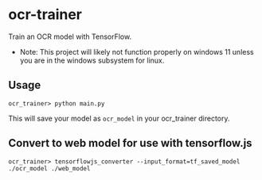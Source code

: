 # ocr-trainer
Train an OCR model with TensorFlow.
- Note: This project will likely not function properly on windows 11 unless you are in the windows subsystem for linux.

## Usage
```
ocr_trainer> python main.py
```
This will save your model as `ocr_model` in your ocr_trainer directory.

## Convert to web model for use with tensorflow.js
```
ocr_trainer> tensorflowjs_converter --input_format=tf_saved_model ./ocr_model ./web_model
```